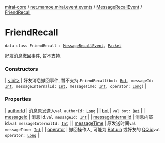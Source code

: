 [mirai-core](../../../index.md) / [net.mamoe.mirai.event.events](../../index.md) / [MessageRecallEvent](../index.md) / [FriendRecall](./index.md)

# FriendRecall

`data class FriendRecall : `[`MessageRecallEvent`](../index.md)`, `[`Packet`](../../../net.mamoe.mirai.qqandroid.network/-packet/index.md)

好友消息撤回事件, 暂不支持.

### Constructors

| [&lt;init&gt;](-init-.md) | 好友消息撤回事件, 暂不支持.`FriendRecall(bot: `[`Bot`](../../../net.mamoe.mirai/-bot/index.md)`, messageId: `[`Int`](https://kotlinlang.org/api/latest/jvm/stdlib/kotlin/-int/index.html)`, messageInternalId: `[`Int`](https://kotlinlang.org/api/latest/jvm/stdlib/kotlin/-int/index.html)`, messageTime: `[`Int`](https://kotlinlang.org/api/latest/jvm/stdlib/kotlin/-int/index.html)`, operator: `[`Long`](https://kotlinlang.org/api/latest/jvm/stdlib/kotlin/-long/index.html)`)` |

### Properties

| [authorId](author-id.md) | 消息原发送人`val authorId: `[`Long`](https://kotlinlang.org/api/latest/jvm/stdlib/kotlin/-long/index.html) |
| [bot](bot.md) | `val bot: `[`Bot`](../../../net.mamoe.mirai/-bot/index.md) |
| [messageId](message-id.md) | 消息 id.`val messageId: `[`Int`](https://kotlinlang.org/api/latest/jvm/stdlib/kotlin/-int/index.html) |
| [messageInternalId](message-internal-id.md) | 消息内部 id.`val messageInternalId: `[`Int`](https://kotlinlang.org/api/latest/jvm/stdlib/kotlin/-int/index.html) |
| [messageTime](message-time.md) | 原发送时间`val messageTime: `[`Int`](https://kotlinlang.org/api/latest/jvm/stdlib/kotlin/-int/index.html) |
| [operator](operator.md) | 撤回操作人, 可能为 [Bot.uin](../../../net.mamoe.mirai/-bot/uin.md) 或好友的 [QQ.id](../../../net.mamoe.mirai.contact/-q-q/id.md)`val operator: `[`Long`](https://kotlinlang.org/api/latest/jvm/stdlib/kotlin/-long/index.html) |

